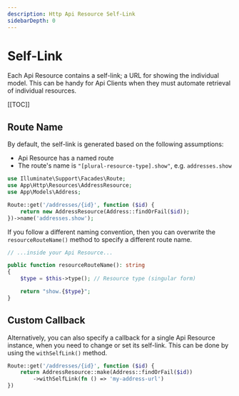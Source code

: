 ```yaml
---
description: Http Api Resource Self-Link
sidebarDepth: 0
---
```


# Self-Link

Each Api Resource contains a self-link; a URL for showing the individual model.
This can be handy for Api Clients when they must automate retrieval of individual resources.

[[TOC]]

## Route Name

By default, the self-link is generated based on the following assumptions:

* Api Resource has a named route
* The route's name is `"[plural-resource-type].show"`, e.g. `addresses.show`

```php
use Illuminate\Support\Facades\Route;
use App\Http\Resources\AddressResource;
use App\Models\Address;

Route::get('/addresses/{id}', function ($id) {
    return new AddressResource(Address::findOrFail($id));
})->name('addresses.show');
```

If you follow a different naming convention, then you can overwrite the `resourceRouteName()` method to specify a different route name.

```php
// ...inside your Api Resource...

public function resourceRouteName(): string
{
    $type = $this->type(); // Resource type (singular form)

    return "show.{$type}";
}
```

## Custom Callback

Alternatively, you can also specify a callback for a single Api Resource instance, when you need to change or set its self-link.
This can be done by using the `withSelfLink()` method.

```php
Route::get('/addresses/{id}', function ($id) {
    return AddressResource::make(Address::findOrFail($id))
        ->withSelfLink(fn () => 'my-address-url')
})
```